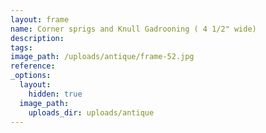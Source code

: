 ```yaml
---
layout: frame
name: Corner sprigs and Knull Gadrooning ( 4 1/2" wide)
description:
tags:
image_path: /uploads/antique/frame-52.jpg
reference:
_options:
  layout:
    hidden: true
  image_path:
    uploads_dir: uploads/antique
---
```

